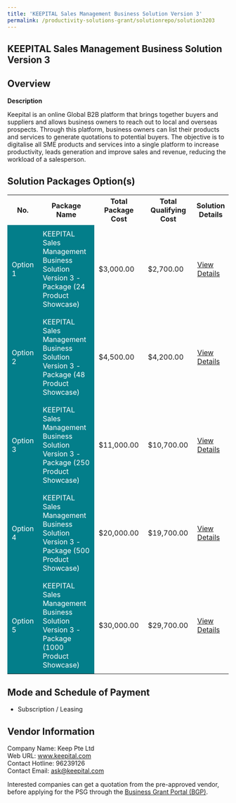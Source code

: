 ```yaml
---
title: 'KEEPITAL Sales Management Business Solution Version 3'
permalink: /productivity-solutions-grant/solutionrepo/solution3203
---
```


## KEEPITAL Sales Management Business Solution Version 3

## Overview

**Description**

Keepital is an online Global B2B platform that brings together buyers and suppliers and allows business owners to reach out to local and overseas prospects. Through this platform, business owners can list their products and services to generate quotations to potential buyers. The objective is to digitalise all SME products and services into a single platform to increase productivity, leads generation and improve sales and revenue, reducing the workload of a salesperson.

## Solution Packages Option(s)

<table>
<tr>
<th><b>No.</b></th>
<th><b>Package Name</b></th>
<th><b>Total Package Cost</b></th>
<th><b>Total Qualifying Cost</b></th>
<th><b>Solution Details</b></th>
</tr>
<tr>
<td style='padding: 10px; background-color: #037E8A; color: #FFFFFF;'>Option 1</td>
<td style='padding: 10px; background-color: #037E8A; color: #FFFFFF;'>KEEPITAL Sales Management Business Solution Version 3 - Package (24 Product Showcase)</td>
<td style='padding: 10px;'>$3,000.00</td>
<td style='padding: 10px;'>$2,700.00</td>
<td style='padding: 10px;'><a href='https://www.gobusiness.gov.sg/images/psg/Keep_2021_07_28_Desensitised_Annex_3_Part_1.pdf' target='_blank'>View Details</a></td>
</tr>
<tr>
<td style='padding: 10px; background-color: #037E8A; color: #FFFFFF;'>Option 2</td>
<td style='padding: 10px; background-color: #037E8A; color: #FFFFFF;'>KEEPITAL Sales Management Business Solution Version 3 - Package (48 Product Showcase)</td>
<td style='padding: 10px;'>$4,500.00</td>
<td style='padding: 10px;'>$4,200.00</td>
<td style='padding: 10px;'><a href='https://www.gobusiness.gov.sg/images/psg/Keep_2021_07_28_Desensitised_Annex_3_Part_2.pdf' target='_blank'>View Details</a></td>
</tr>
<tr>
<td style='padding: 10px; background-color: #037E8A; color: #FFFFFF;'>Option 3</td>
<td style='padding: 10px; background-color: #037E8A; color: #FFFFFF;'>KEEPITAL Sales Management Business Solution Version 3 - Package (250 Product Showcase)</td>
<td style='padding: 10px;'>$11,000.00</td>
<td style='padding: 10px;'>$10,700.00</td>
<td style='padding: 10px;'><a href='https://www.gobusiness.gov.sg/images/psg/Keep_2021_07_28_Desensitised_Annex_3_Part_3.pdf' target='_blank'>View Details</a></td>
</tr>
<tr>
<td style='padding: 10px; background-color: #037E8A; color: #FFFFFF;'>Option 4</td>
<td style='padding: 10px; background-color: #037E8A; color: #FFFFFF;'>KEEPITAL Sales Management Business Solution Version 3 - Package (500 Product Showcase)</td>
<td style='padding: 10px;'>$20,000.00</td>
<td style='padding: 10px;'>$19,700.00</td>
<td style='padding: 10px;'><a href='https://www.gobusiness.gov.sg/images/psg/Keep_2021_07_28_Desensitised_Annex_3_Part_4.pdf' target='_blank'>View Details</a></td>
</tr>
<tr>
<td style='padding: 10px; background-color: #037E8A; color: #FFFFFF;'>Option 5</td>
<td style='padding: 10px; background-color: #037E8A; color: #FFFFFF;'>KEEPITAL Sales Management Business Solution Version 3 - Package (1000 Product Showcase)</td>
<td style='padding: 10px;'>$30,000.00</td>
<td style='padding: 10px;'>$29,700.00</td>
<td style='padding: 10px;'><a href='https://www.gobusiness.gov.sg/images/psg/Keep_2021_07_28_Desensitised_Annex_3_Part_5.pdf' target='_blank'>View Details</a></td>
</tr>
</table>

## Mode and Schedule of Payment

 - Subscription / Leasing

## Vendor Information

 Company Name: Keep Pte Ltd<br>Web URL: www.keepital.com <br>Contact Hotline: 96239126 <br>Contact Email: ask@keepital.com <br>

Interested companies can get a quotation from the pre-approved vendor, before applying for the PSG through the <a href='https://www.businessgrants.gov.sg/' target='_blank' rel='noopener'>Business Grant Portal (BGP)</a>.

<script src="/jquery/resize-tables.js"></script>
